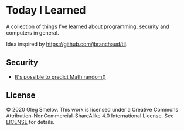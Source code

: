 # Today I Learned

A collection of things I've learned about programming, security and computers in general.

Idea inspired by https://github.com/jbranchaud/til.

## Security

* [It's possible to predict Math.random()](security/predict_math_random.md)

## License

© 2020 Oleg Smelov. This work is licensed under a Creative Commons Attribution-NonCommercial-ShareAlike 4.0
International License. See [LICENSE](LICENSE) for details.

